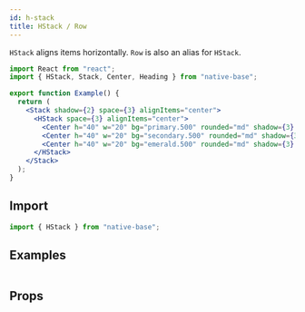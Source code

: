 ```yaml
---
id: h-stack
title: HStack / Row
---
```


`HStack` aligns items horizontally. `Row` is also an alias for `HStack`.

```jsx isShowcase
import React from "react";
import { HStack, Stack, Center, Heading } from "native-base";

export function Example() {
  return (
    <Stack shadow={2} space={3} alignItems="center">
      <HStack space={3} alignItems="center">
        <Center h="40" w="20" bg="primary.500" rounded="md" shadow={3} />
        <Center h="40" w="20" bg="secondary.500" rounded="md" shadow={3} />
        <Center h="40" w="20" bg="emerald.500" rounded="md" shadow={3} />
      </HStack>
    </Stack>
  );
}
```

## Import

```jsx
import { HStack } from "native-base";
```

## Examples

```ComponentSnackPlayer path=components,primitives,HStack,basic.tsx

```

## Props

```ComponentPropTable path=primitives,Stack,HStack.tsx

```
